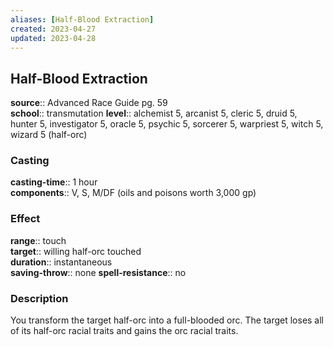 ```yaml
---
aliases: [Half-Blood Extraction]
created: 2023-04-27
updated: 2023-04-28
---
```


## Half-Blood Extraction

**source**:: Advanced Race Guide pg. 59  
**school**:: transmutation
**level**:: alchemist 5, arcanist 5, cleric 5, druid 5, hunter 5, investigator 5, oracle 5, psychic 5, sorcerer 5, warpriest 5, witch 5, wizard 5 (half-orc)

### Casting

**casting-time**:: 1 hour  
**components**:: V, S, M/DF (oils and poisons worth 3,000 gp)

### Effect

**range**:: touch  
**target**:: willing half-orc touched  
**duration**:: instantaneous  
**saving-throw**:: none
**spell-resistance**:: no

### Description

You transform the target half-orc into a full-blooded orc. The target loses all of its half-orc racial traits and gains the orc racial traits.
